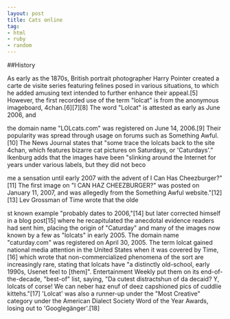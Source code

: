 ```yaml
---
layout: post
title: Cats online
tag:
- html
- ruby
- random
---
```


##History

As early as the 1870s, British portrait photographer Harry Pointer created a carte de visite series featuring felines posed in various situations, to which he added amusing text intended to further enhance their appeal.[5]
However, the first recorded use of the term "lolcat" is from the anonymous imageboard, 4chan.[6][7][8] The word "Lolcat" is attested as early as June 2006, and 

the domain name "LOLcats.com" was registered on June 14, 2006.[9] Their popularity was spread through usage on forums such as Something Awful.[10] The News Journal 
states that "some trace the lolcats back to the site 4chan, which features bizarre cat pictures on Saturdays, or 'Caturdays'." Ikenburg adds that the images have been "slinking around the Internet for years under various labels, but they did not beco

me a sensation until early 2007 with the advent of I Can Has Cheezburger?"[11] The first image on "I CAN HAZ CHEEZBURGER?" was posted on January 11, 2007, and was allegedly from the Something Awful website."[12][13] Lev Grossman of Time wrote that the olde

st known example "probably dates to 2006,"[14] but later corrected himself in a blog post[15] where he recapitulated the anecdotal evidence readers had sent him, placing the origin of "Caturday" and many of the images now known by a few as "lolcats" in early 2005. The domain name "caturday.com" was registered on April 30, 2005.
The term lolcat gained national media attention in the United States when it was covered by Time,[16] which wrote that non-commercialized phenomena of the sort 
are increasingly rare, stating that lolcats have "a distinctly old-school, early 1990s, Usenet feel to [them]".
Entertainment Weekly put them on its end-of-the-decade, "best-of" list, saying, "Da cutest distractshun of da decaid? Y, lolcats of corse! We can neber haz enuf of deez capshioned pics of cuddlie kittehs."[17] 'Lolcat' was also a runner-up under the "Most Creative" category under the American Dialect Society Word of the Year Awards, losing out to 'Googlegänger'.[18]